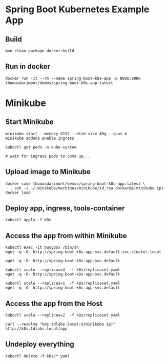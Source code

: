 Spring Boot Kubernetes Example App
===

## Build
```
mvn clean package docker:build
```

## Run in docker
```$
docker run -it --rm --name spring-boot-k8s-app -p 8080:8080 thomasdarimont/demos/spring-boot-k8s-app:latest
```

# Minikube

## Start Minikube
```
minikube start --memory 8192 --disk-size 40g --cpus 4
minikube addons enable ingress

kubectl get pods -n kube-system

# wait for ingress pods to come up...
```

## Upload image to Minikube
```
docker save thomasdarimont/demos/spring-boot-k8s-app:latest \
  | ssh -i ~/.minikube/machines/minikube/id_rsa docker@$(minikube ip) docker load
```

## Deploy app, ingress, tools-container
```
kubectl apply -f k8s 
```

## Access the app from within Minikube
```
kubectl exec -it busybox /bin/sh
wget -q -O- http://spring-boot-k8s-app-svc.default.svc.cluster.local

wget -q -O- http://spring-boot-k8s-app-svc.default

kubectl scale --replicas=4  -f k8s/replicaset.yaml
wget -q -O- http://spring-boot-k8s-app-svc.default

kubectl scale --replicas=1  -f k8s/replicaset.yaml
wget -q -O- http://spring-boot-k8s-app-svc.default
```

## Access the app from the Host
```
kubectl scale --replicas=2  -f k8s/replicaset.yaml

curl --resolve "k8s.tdlabs.local:$(minikube ip)" http://k8s.tdlabs.local/app
```

## Undeploy everything
```
kubectl delete -f k8s/*.yaml
```